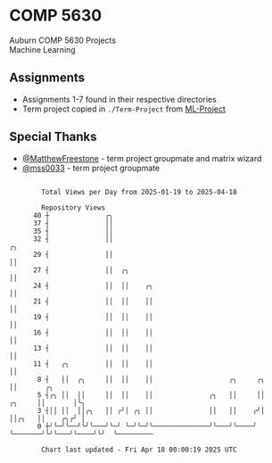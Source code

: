 # COMP 5630
Auburn COMP 5630 Projects  
Machine Learning

## Assignments
- Assignments 1-7 found in their respective directories
- Term project copied in `./Term-Project` from [ML-Project](https://github.com/wumphlett/ML-Project)

## Special Thanks
- [@MatthewFreestone](https://github.com/MatthewFreestone) - term project groupmate and matrix wizard
- [@mss0033](https://github.com/mss0033) - term project groupmate

```

        Total Views per Day from 2025-01-19 to 2025-04-18

        Repository Views
      40 ┼              ╭╮
      37 ┤              ││
      35 ┤              ││
      32 ┤              ││                                                    ╭╮
      29 ┤              ││                                                    ││
      27 ┤              ││  ╭╮                                                ││
      24 ┤              ││  ││    ╭╮                                          ││
      21 ┤              ││  ││    ││                                          ││
      19 ┤              ││  ││    ││                                          ││
      16 ┤              ││  ││    ││                                          ││
      13 ┤              ││  ││    ││                                          ││
      11 ┤   ╭╮         ││  ││    ││                                          ││
       8 ┤   ││  ╭╮     ││  ││    ││                   ╭╮     ╭╮              ││       ╭╮
       5 ┤╭╮ ││  ││     ││  ││    ││              ╭╮   ││     ││       ╭╮     ││       │╰╮
       3 ┤││ ││  ││╭╮   ││ ╭╯│ ╭╮ ││              ││   ││    ╭╯│       ││╭╮   ││    ╭╮╭╯ │
       0 ┼╯╰─╯╰──╯╰╯╰───╯╰─╯ ╰─╯╰─╯╰──────────────╯╰───╯╰────╯ ╰───────╯╰╯╰───╯╰────╯╰╯  ╰─────────

        Chart last updated - Fri Apr 18 00:00:19 2025 UTC
        
```
